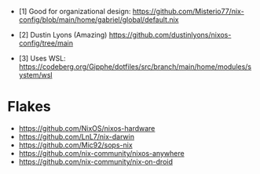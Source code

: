 


- [1] Good for organizational design:
  https://github.com/Misterio77/nix-config/blob/main/home/gabriel/global/default.nix

- [2] Dustin Lyons (Amazing)
  https://github.com/dustinlyons/nixos-config/tree/main

- [3] Uses WSL:
  https://codeberg.org/Gipphe/dotfiles/src/branch/main/home/modules/system/wsl


# Flakes

- https://github.com/NixOS/nixos-hardware
- https://github.com/LnL7/nix-darwin
- https://github.com/Mic92/sops-nix
- https://github.com/nix-community/nixos-anywhere
- https://github.com/nix-community/nix-on-droid